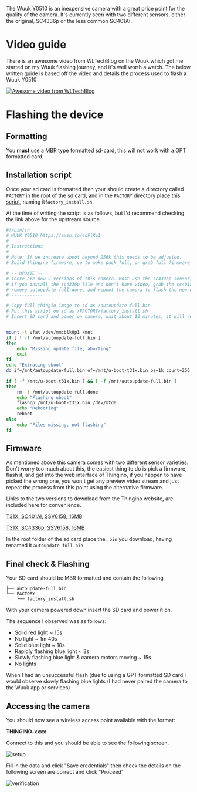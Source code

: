 The Wuuk Y0510 is an inexpensive camera with a great price point for the quality of the camera.  It's currently seen with two different sensors, either the original, SC4336p or the less common SC401AI.

# Video guide

There is an awesome video from WLTechBlog on the Wuuk which got me started on my Wuuk flashing journey, and it's well worth a watch.  The below written guide is based off the video and details the process used to flash a Wuuk Y0510


[![Awesome video from 
WLTechBlog](https://img.youtube.com/vi/PhXbeY-PBgg/0.jpg)](https://www.youtube.com/watch?v=PhXbeY-PBgg)

# Flashing the device

## Formatting
You **must** use a MBR type formatted sd-card, this will not work with a GPT formatted card.


## Installation script 
Once your sd card is formatted then your should create a directory called `FACTORY` in the root of the sd card, and in the `FACTORY` directory place this [script](https://gist.github.com/wltechblog/bcc30aca647ee8eac5cb80c6b7368b98), naming it`factory_install.sh`.   

At the time of writing the script is as follows, but I'd recommend checking the link above for the upstream source.

```bash
#!/bin/sh
# WUUK Y0510 https://amzn.to/4dFlKv1
#
# Instructions
#
# Note: If we increase uboot beyond 256k this needs to be adjusted.
# Build thingino firmware, up to make pack_full, or grab full firmware file from github releases

# -- UPDATE --
# There are now 2 versions of this camera. Most use the sc4336p sensor, a few have the sc401ai sensor.
# if you install the sc4336p file and don't have video, grab the sc401ai file, rename it to autoupdate-full.bin,
# remove autoupdate-full.done, and reboot the camera to flash the new one.
# ------------

# Copy full thingio image to sd as /autoupdate-full.bin
# Put this script on sd as /FACTORY/factory_install.sh
# Insert SD card and power on camera, wait about 10 minutes, it will reboot a few times along the way.


mount -t vfat /dev/mmcblk0p1 /mnt
if [ ! -f /mnt/autoupdate-full.bin ]
then
	echo "Missing update file, aborting"
	exit
fi
echo "Extracing uboot"
dd if=/mnt/autoupdate-full.bin of=/mnt/u-boot-t31x.bin bs=1k count=256

if [ -f /mnt/u-boot-t31x.bin ] && [ -f /mnt/autoupdate-full.bin ]
then
	rm -f /mnt/autoupdate-full.done
	echo "Flashing uboot"
	flashcp /mnt/u-boot-t31x.bin /dev/mtd0
	echo "Rebooting"
	reboot
else
	echo "Files missing, not flashing"
fi
```

## Firmware

As mentioned above this camera comes with two different sensor varieties.  Don't worry too much about this, the easiest thing to do is pick a firmware, flash it, and get into the web interface of Thingino, if you happen to have picked the wrong one, you won't get any preview video stream and just repeat the process from this point using the alternative firmware.

Links to the two versions to download from the Thingino website, are included here for convenience.

[T31X, SC401AI, SSV6158, 16MB](https://github.com/themactep/thingino-firmware/releases/latest/download/thingino-wuuk_y0510_sc401ai.bin)

[T31X, SC4336p, SSV6158, 16MB](https://github.com/themactep/thingino-firmware/releases/latest/download/thingino-wuuk_y0510_sc4336p.bin)

In the root folder of the sd card place the `.bin` you download, having renamed it `autoupdate-full.bin` 

## Final check & Flashing

Your SD card should be MBR formatted and contain the following
```                                             
├── autoupdate-full.bin
└── FACTORY
    └── factory_install.sh
```

With your camera powered down insert the SD card and power it on.  

The sequence I observed was as follows:

 - Solid red light ~ 15s
 - No light ~ 1m 40s
 - Solid blue light ~ 10s
 - Rapidly flashing blue light ~ 3s
 - Slowly flashing blue light & camera motors moving ~ 15s
 - No lights

When I had an unsuccessful flash (due to using a GPT formatted SD card I would observe slowly flashing blue lights (I had never paired the camera to the Wuuk app or services)

## Accessing the camera

You should now see a wireless access point available with the format:

**THINGINO-xxxx**

Connect to this and you should be able to see the following screen.

![setup](https://github.com/user-attachments/assets/6bf46f9d-6daa-43f2-946f-07c64fc9f808)

Fill in the data and click "Save credentials" then check the details on the following screen are correct and click "Proceed"

![verification](https://github.com/user-attachments/assets/20afb777-0e8f-44e3-abeb-7734b6f36d66)

